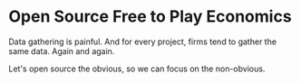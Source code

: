 # Open Source Free to Play Economics
Data gathering is painful. And for every project, firms tend to gather the same data. Again and again.

Let's open source the obvious, so we can focus on the non-obvious. 
